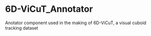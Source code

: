 # 6D-ViCuT_Annotator
Anotator component used in the making of 6D-ViCuT, a visual cuboid tracking dataset

